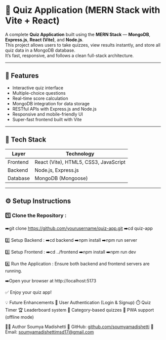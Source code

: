 # 🧠 Quiz Application (MERN Stack with Vite + React)

A complete **Quiz Application** built using the **MERN Stack** — **MongoDB**, **Express.js**, **React (Vite)**, and **Node.js**.  
This project allows users to take quizzes, view results instantly, and store all quiz data in a MongoDB database.  
It’s fast, responsive, and follows a clean full-stack architecture.

---

## 🚀 Features

- Interactive quiz interface  
- Multiple-choice questions  
- Real-time score calculation  
- MongoDB integration for data storage  
- RESTful APIs with Express.js and Node.js  
- Responsive and mobile-friendly UI  
- Super-fast frontend built with Vite  

---

## 🧠 Tech Stack

| Layer    | Technology                |
|----------|---------------------------|
| Frontend | React (Vite), HTML5, CSS3, JavaScript |
| Backend  | Node.js, Express.js       |
| Database | MongoDB (Mongoose)       |

---

## ⚙️ Setup Instructions

### 1️⃣ Clone the Repository :
➡️git clone https://github.com/yourusername/quiz-app.git
➡️cd quiz-app

2️⃣ Setup Backend :
➡️cd backend
➡️npm install
➡️npm run server

3️⃣ Setup Frontend :
➡️cd ../frontend
➡️npm install
➡️npm run dev

4️⃣ Run the Application :
Ensure both backend and frontend servers are running.

➡️Open your browser at http://localhost:5173

✅ Enjoy your quiz app!

💡 Future Enhancements
🧠 User Authentication (Login & Signup)
⏱️ Quiz Timer
🏆 Leaderboard system
🧭 Category-based quizzes
📱 PWA support (offline mode)

👩‍💻 Author
Soumya Madishetti
💼 GitHub: [github.com/soumyamadishetti](https://github.com/SoumyaMadishetti17)
📧 Email: soumyamadishettimsd17@gmail.com
